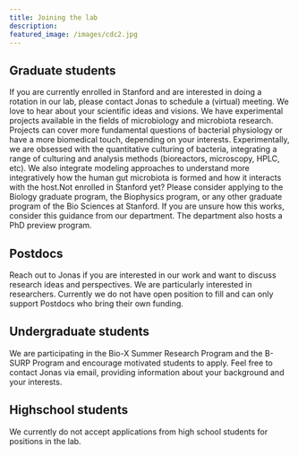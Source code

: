 ```yaml
---
title: Joining the lab
description: 
featured_image: /images/cdc2.jpg
---
```


## Graduate students

If you are currently enrolled in Stanford and are interested in doing a rotation in our lab, please contact Jonas to schedule a (virtual) meeting. We love to hear about your scientific ideas and visions. We have experimental projects available in the fields of microbiology and microbiota research. Projects can cover more fundamental questions of bacterial physiology or have a more biomedical touch, depending on your interests. Experimentally, we are obsessed with the quantitative culturing of bacteria, integrating a range of culturing and analysis methods (bioreactors, microscopy, HPLC, etc). We also integrate modeling approaches to understand more integratively how the human gut microbiota is formed and how it interacts with the host.Not enrolled in Stanford yet? Please consider applying to the Biology graduate program, the Biophysics program, or any other graduate program of the Bio Sciences at Stanford. If you are unsure how this works, consider this guidance from our department. The department also hosts a PhD preview program. 

## Postdocs

Reach out to Jonas if you are interested in our work and want to discuss research ideas and perspectives. We are particularly interested in researchers. Currently we do not have open position to fill and can only support Postdocs who bring their own funding.

## Undergraduate students

We are participating in the Bio-X Summer Research Program and the B-SURP Program and encourage motivated students to apply. Feel free to contact Jonas via email, providing information about your background and your interests.

## Highschool students
We currently do not accept applications from high school students for positions in the lab. 
